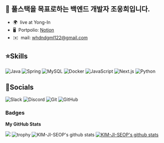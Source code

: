 ## 👋 풀스택을 목표로하는 백엔드 개발자 조웅희입니다.


* 🌍  live at Yong-In
* 🖥️  Portpolio: [Notion](https://www.notion.so/503dd7ed9929447fb056c4dd026750e4)
* ✉️  mail: whdndgml122@gmail.com


## ⭐Skills 
<p align="left">
<img src="https://img.shields.io/badge/Java-007396.svg?$style=for-the-badge&logo=Java&logoColor=white" alt="Java" />
<img src="https://img.shields.io/badge/Spring-6DB33F.svg?$style=for-the-badge&logo=Spring&logoColor=white" alt="Spring" />
<img src="https://img.shields.io/badge/MySQL-4479A1.svg?$style=for-the-badge&logo=MySQL&logoColor=white" alt="MySQL" />
<img src="https://img.shields.io/badge/Docker-2496ED.svg?$style=for-the-badge&logo=Docker&logoColor=white" alt="Docker" />
<img src="https://img.shields.io/badge/JavaScript-F7DF1E.svg?$style=for-the-badge&logo=JavaScript&logoColor=black" alt="JavaScript" />
<img src="https://img.shields.io/badge/Next.js-000000.svg?$style=for-the-badge&logo=Next.js&logoColor=white" alt="Next.js" />
<img src="https://img.shields.io/badge/Python-3776AB.svg?$style=for-the-badge&logo=Python&logoColor=white" alt="Python" />
</p>


## 🤝Socials

![Slack](https://img.shields.io/badge/Slack-4A154B.svg?$style=for-the-badge&logo=Slack&logoColor=white)
![Discord](https://img.shields.io/badge/Discord-5865F2.svg?$style=for-the-badge&logo=Discord&logoColor=white)
![Git](https://img.shields.io/badge/Git-F05032.svg?$style=for-the-badge&logo=Git&logoColor=white)
![GitHub](https://img.shields.io/badge/GitHub-181717.svg?$style=for-the-badge&logo=GitHub&logoColor=white)


### Badges

<b>My GitHub Stats</b>


<a href="http://www.github.com/JOWOONGHEE"><img src="https://github-readme-streak-stats.herokuapp.com/?user=JOWOONGHEE&stroke=ffffff&background=000000&ring=0891b2&fire=0891b2&currStreakNum=ffffff&currStreakLabel=0891b2&sideNums=ffffff&sideLabels=ffffff&dates=ffffff&hide_border=true" /></a>
![trophy](https://github-profile-trophy.vercel.app/?username=JOWOONGHEE)
![KIM-JI-SEOP's github stats](https://github-readme-stats.vercel.app/api?username=JOWOONGHEE&show_icons=true)
[![KIM-JI-SEOP's github stats](https://github-readme-stats.vercel.app/api/top-langs/?username=JOWOONGHEE&show_icons=true&hide_border=true&title_color=004386&icon_color=004386&layout=compact)](https://github.com/JOWOONGHEE)
